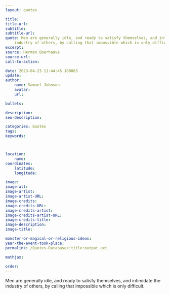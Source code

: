```yaml
---
layout: quotes

title:
title-url:
subtitle:
subtitle-url:
quote: Men are generally idle, and ready to satisfy themselves, and intimidate the
    industry of others, by calling that impossible which is only difficult.
excerpt:
source: Herman Boerhaave
source-url:
call-to-action:

date: 2023-04-23 11:44:45.180083
update:
author:
    name: Samuel Johnson
    avatar:
    url:

bullets:

description:
seo-description:

categories: Quotes
tags:
keywords:



location:
    name:
coordinates:
    latitude:
    longitude:

image:
image-alt:
image-artist:
image-artist-URL:
image-credits:
image-credits-URL:
image-credits-artist:
image-credits-artist-URL:
image-credits-title:
image-description:
image-title:

monster-or-magical-or-religious-ideas:
year-the-event-took-place:
permalink: /Quotes-Database/:title:output_ext

mathjax:

order:
---
```

Men are generally idle, and ready to satisfy themselves, and intimidate the  industry of others, by calling that impossible which is only difficult.
